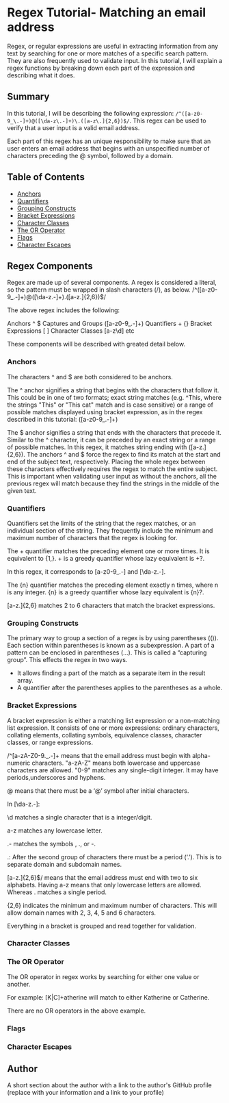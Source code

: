 # Regex Tutorial- Matching an email address

Regex, or regular expressions are useful in extracting information from any text by searching for one or more matches of a specific search pattern. They are also frequently used to validate input. In this tutorial, I will explain a regex functions by breaking down each part of the expression and describing what it does.

## Summary

In this tutorial, I will be describing the following expression: `/^([a-z0-9_\.-]+)@([\da-z\.-]+)\.([a-z\.]{2,6})$/`. This regex can be used to verify that a user input is a valid email address. 

Each part of this regex has an unique responsibility to make sure that an user enters an email address that begins with an unspecified number of characters preceding the @ symbol, followed by a domain.


## Table of Contents

- [Anchors](#anchors)
- [Quantifiers](#quantifiers)
- [Grouping Constructs](#grouping-constructs)
- [Bracket Expressions](#bracket-expressions)
- [Character Classes](#character-classes)
- [The OR Operator](#the-or-operator)
- [Flags](#flags)
- [Character Escapes](#character-escapes)

## Regex Components

Regex are made up of several components. A regex is considered a literal, so the pattern must be wrapped in slash characters (/), as below.
/^([a-z0-9_\.-]+)@([\da-z\.-]+)\.([a-z\.]{2,6})$/

The above regex includes the following:
 

Anchors ^ $
Captures and Groups ([a-z0-9_\.-]+)
Quantifiers + {}
Bracket Expressions [ ]
Character Classes [a-z\d] etc

These components will be described with greated detail below.


### Anchors

The characters ^ and $ are both considered to be anchors.

The ^ anchor signifies a string that begins with the characters that follow it. This could be in one of two formats; exact string matches (e.g. ^This, where the strings "This" or "This cat" match and is case sensitive) or a range of possible matches displayed using bracket expression, as in the regex described in this tutorial: ([a-z0-9_\.-]+)

The $ anchor signifies a string that ends with the characters that precede it. Similar to the ^ character, it can be preceded by an exact string or a range of possible matches. In this regex, it matches string ending with ([a-z\.]{2,6}). The anchors ^ and $ force the regex to find its match at the start and end of the subject text, respectively. Placing the whole regex between these characters effectively requires the regex to match the entire subject. This is important when validating user input as without the anchors, all the previous regex will match because they find the strings in the middle of the given text.


### Quantifiers

Quantifiers set the limits of the string that the regex matches, or an individual section of the string. They frequently include the minimum and maximum number of characters that the regex is looking for.

The + quantifier matches the preceding element one or more times. It is equivalent to {1,}. + is a greedy quantifier whose lazy equivalent is +?.

In this regex, it corresponds to [a-z0-9_\.-] and [\da-z\.-].    

The {n} quantifier matches the preceding element exactly n times, where n is any integer. {n} is a greedy quantifier whose lazy equivalent is {n}?.

[a-z\.]{2,6} matches 2 to 6 characters that match the bracket expressions.

### Grouping Constructs

The primary way to group a section of a regex is by using parentheses (()). Each section within parentheses is known as a subexpression. A part of a pattern can be enclosed in parentheses (...). This is called a “capturing group”. This effects the regex in two ways.

- It allows finding a part of the match as a separate item in the result array.
- A quantifier after the parentheses applies to the parentheses as a whole.

### Bracket Expressions

A bracket expression is either a matching list expression or a non-matching list expression. It consists of one or more expressions: ordinary characters, collating elements, collating symbols, equivalence classes, character classes, or range expressions.

/^[a-zA-Z0-9._\.-]+  means that the email address must begin with alpha-numeric characters. "a-zA-Z" means both lowercase and uppercase characters are allowed. "0-9" matches any single-digit integer. It may have periods,underscores and hyphens.


@ means that there must be a ‘@’ symbol after initial characters.

In [\da-z\.-]:


\d matches a single character that is a integer/digit.


a-z matches any lowercase letter.

\.- matches the symbols \, ., or -.  

\.: After the second group of characters there must be a period (‘.’). This is to separate domain and subdomain names.

[a-z\.]{2,6}$/ means that the email address must end with two to six alphabets. Having a-z means that only lowercase letters are allowed. Whereas \. matches a single period.

{2,6} indicates the minimum and maximum number of characters. This will allow domain names with 2, 3, 4, 5 and 6 characters.

Everything in a bracket is grouped and read together for validation.  



### Character Classes

### The OR Operator

The OR operator in regex works by searching for either one value or another. 

For example: [K|C]+atherine will match to either Katherine or Catherine.

There are no OR operators in the above example.

### Flags

### Character Escapes

## Author

A short section about the author with a link to the author's GitHub profile (replace with your information and a link to your profile)
